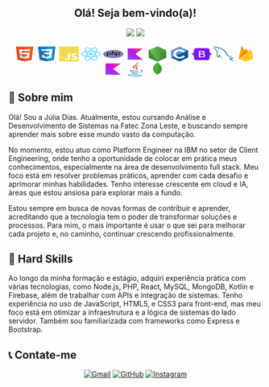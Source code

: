 <h2 align="center"> Olá! Seja bem-vindo(a)!</h2>

<div align= "center">
 <img  height="180em" src="https://github-readme-stats.vercel.app/api?username=Juliasdg&show_icons=true&theme=gotham&include_all_commits=true&count_private_true"/>

 <img height="180em" src="https://github-readme-stats.vercel.app/api/top-langs/?username=Juliasdg&layout=compact&langs_count=16&theme=gotham" />
</div>

<div style="display: inline_block" align= "center"><br>
 <img align="center" alt="Júlia-HTML" height="30" width="40" src="https://raw.githubusercontent.com/devicons/devicon/master/icons/html5/html5-original.svg">

  <img align="center" alt="Júlia-CSS" height="30" width="40" src="https://raw.githubusercontent.com/devicons/devicon/master/icons/css3/css3-original.svg">

  <img align="center" alt="Júlia-Js" height="30" width="40" src="https://raw.githubusercontent.com/devicons/devicon/master/icons/javascript/javascript-plain.svg">
  
  <img align="center" alt="Júlia-React" height="30" width="40" src="https://raw.githubusercontent.com/devicons/devicon/master/icons/react/react-original.svg">

  <img align="center" alt="Júlia-React" height="30" width="40" src="https://raw.githubusercontent.com/devicons/devicon/master/icons/php/php-original.svg">

  <img align="center" alt="Júlia-React" height="30" width="40" src="https://raw.githubusercontent.com/devicons/devicon/master/icons/kotlin/kotlin-original.svg">

  <img align="center" alt="Júlia-React" height="30" width="40" src="https://raw.githubusercontent.com/devicons/devicon/master/icons/nodejs/nodejs-original.svg">

  <img align="center" alt="Júlia-React" height="30" width="40" src="https://raw.githubusercontent.com/devicons/devicon/master/icons/c/c-original.svg">

  <img align="center" alt="Júlia-React" height="30" width="40" src="https://raw.githubusercontent.com/devicons/devicon/master/icons/bootstrap/bootstrap-original.svg">

  <img align="center" alt="Júlia-React" height="30" width="40" src="https://raw.githubusercontent.com/devicons/devicon/master/icons/mysql/mysql-original.svg">

  <img align="center" alt="Júlia-React" height="30" width="40" src="https://raw.githubusercontent.com/devicons/devicon/master/icons/firebase/firebase-original.svg">

  <img align="center" alt="Júlia-React" height="30" width="40" src="https://raw.githubusercontent.com/devicons/devicon/master/icons/kotlin/kotlin-original.svg">

  <img align="center" alt="Júlia-React" height="30" width="40" src="https://raw.githubusercontent.com/devicons/devicon/master/icons/java/java-original.svg">

  <img align="center" alt="Júlia-React" height="30" width="40" src="https://raw.githubusercontent.com/devicons/devicon/master/icons/mongodb/mongodb-original.svg">
    
</div>

##
<div>
<h2>🧚 Sobre mim</h2>
<p>
Olá! Sou a Júlia Dias. Atualmente, estou cursando Análise e Desenvolvimento de Sistemas na Fatec Zona Leste, e buscando sempre aprender mais sobre esse mundo vasto da computação.

No momento, estou atuo como Platform Engineer na IBM no setor de Client Engineering, onde tenho a oportunidade de colocar em prática meus conhecimentos, especialmente na área de desenvolvimento full stack. Meu foco está em resolver problemas práticos, aprender com cada desafio e aprimorar minhas habilidades. Tenho interesse crescente em cloud e IA, áreas que estou ansiosa para explorar mais a fundo.

Estou sempre em busca de novas formas de contribuir e aprender, acreditando que a tecnologia tem o poder de transformar soluções e processos. Para mim, o mais importante é usar o que sei para melhorar cada projeto e, no caminho, continuar crescendo profissionalmente.
</p>
</div>
<div>
<h2>🦋 Hard Skills</h2>
 <p>
  Ao longo da minha formação e estágio, adquiri experiência prática com várias tecnologias, como Node.js, PHP, React, MySQL, MongoDB, Kotlin e Firebase, além de trabalhar com APIs e integração de sistemas. Tenho experiência no uso de JavaScript, HTML5, e CSS3 para front-end, mas meu foco está em otimizar a infraestrutura e a lógica de sistemas do lado servidor. Também sou familiarizada com frameworks como Express e Bootstrap.
 </p>
</div>

<div>
   <h2>📞 Contate-me</h2>
   <p align="center">
      <a href="mailto:juliasdg28@gmail.com"><img width="5%" height="5%" src="https://img.icons8.com/bubbles/50/000000/gmail.png" alt="Gmail"/></a>
      <a href="https://github.com/Juliasdg"><img width="5%" height="5%" src="https://img.icons8.com/?size=100&id=118553&format=png&color=000000" alt="GitHub"/></a>
      <a href="https://br.linkedin.com/in/j%C3%BAlia-dias-gon%C3%A7alves-411854211?trk=people-guest_people_search-card><img width="5%"></a>	
      <a href="https://www.instagram.com/julliassilva/"><img width="5%" height="5%" src="https://img.icons8.com/?size=100&id=TEYr8ETaIfBJ&format=png&color=000000" alt="Instagram"/></a>	
</p>
</div>
